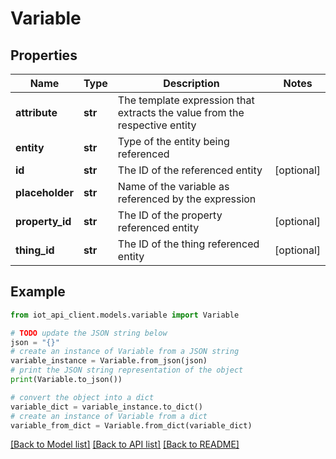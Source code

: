 # Variable


## Properties

Name | Type | Description | Notes
------------ | ------------- | ------------- | -------------
**attribute** | **str** | The template expression that extracts the value from the respective entity | 
**entity** | **str** | Type of the entity being referenced | 
**id** | **str** | The ID of the referenced entity | [optional] 
**placeholder** | **str** | Name of the variable as referenced by the expression | 
**property_id** | **str** | The ID of the property referenced entity | [optional] 
**thing_id** | **str** | The ID of the thing referenced entity | [optional] 

## Example

```python
from iot_api_client.models.variable import Variable

# TODO update the JSON string below
json = "{}"
# create an instance of Variable from a JSON string
variable_instance = Variable.from_json(json)
# print the JSON string representation of the object
print(Variable.to_json())

# convert the object into a dict
variable_dict = variable_instance.to_dict()
# create an instance of Variable from a dict
variable_from_dict = Variable.from_dict(variable_dict)
```
[[Back to Model list]](../README.md#documentation-for-models) [[Back to API list]](../README.md#documentation-for-api-endpoints) [[Back to README]](../README.md)


